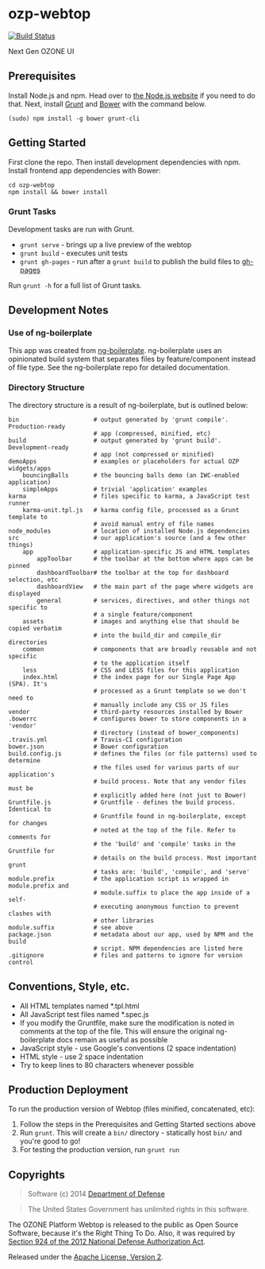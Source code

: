 # ozp-webtop

[![Build Status](https://travis-ci.org/ozone-development/ozp-webtop.svg?branch=master)](https://travis-ci.org/ozone-development/ozp-webtop)

Next Gen OZONE UI

## Prerequisites
Install Node.js and npm. Head over to [the Node.js website](http://nodejs.org/) 
if you need to do that.
Next, install [Grunt](http://gruntjs.com/) and [Bower](http://bower.io/) with 
the command below.

    (sudo) npm install -g bower grunt-cli

## Getting Started
First clone the repo. Then install development dependencies with npm. Install 
frontend app dependencies with Bower:

    cd ozp-webtop
    npm install && bower install
    
### Grunt Tasks
Development tasks are run with Grunt. 

 - `grunt serve` - brings up a live preview of the webtop
 - `grunt build` - executes unit tests
 - `grunt gh-pages` - run after a `grunt build` to publish the build files to [gh-pages](http://ozone-development.github.io/ozp-webtop/)
 
Run `grunt -h` for a full list of Grunt tasks.

## Development Notes

### Use of ng-boilerplate
This app was created from [ng-boilerplate](https://github.com/ngbp/ngbp).
ng-boilerplate uses an opinionated build system that separates files by 
feature/component instead of file type. See the ng-boilerplate repo for detailed 
documentation.

### Directory Structure
The directory structure is a result of ng-boilerplate, but is outlined below: 

```
bin                     # output generated by 'grunt compile'. Production-ready
                        # app (compressed, minified, etc)
build                   # output generated by 'grunt build'. Development-ready
                        # app (not compressed or minified)
demoApps                # examples or placeholders for actual OZP widgets/apps
    bouncingBalls       # the bouncing balls demo (an IWC-enabled application)
    simpleApps          # trivial 'application' examples
karma                   # files specific to karma, a JavaScript test runner
    karma-unit.tpl.js   # karma config file, processed as a Grunt template to 
                        # avoid manual entry of file names
node_modules            # location of installed Node.js dependencies
src                     # our application's source (and a few other things)
    app                 # application-specific JS and HTML templates
        appToolbar      # the toolbar at the bottom where apps can be pinned
        dashboardToolbar# the toolbar at the top for dashboard selection, etc
        dashboardView   # the main part of the page where widgets are displayed
        general         # services, directives, and other things not specific to 
                        # a single feature/component
    assets              # images and anything else that should be copied verbatim
                        # into the build_dir and compile_dir directories
    common              # components that are broadly reusable and not specific
                        # to the application itself
    less                # CSS and LESS files for this application
    index.html          # the index page for our Single Page App (SPA). It's 
                        # processed as a Grunt template so we don't need to 
                        # manually include any CSS or JS files
vendor                  # third-party resources installed by Bower                      
.bowerrc                # configures bower to store components in a 'vendor' 
                        # directory (instead of bower_components)
.travis.yml             # Travis-CI configuration
bower.json              # Bower configuration
build.config.js         # defines the files (or file patterns) used to determine
                        # the files used for various parts of our application's 
                        # build process. Note that any vendor files must be 
                        # explicitly added here (not just to Bower)
Gruntfile.js            # Gruntfile - defines the build process. Identical to 
                        # Gruntfile found in ng-boilerplate, except for changes
                        # noted at the top of the file. Refer to comments for 
                        # the 'build' and 'compile' tasks in the Gruntfile for 
                        # details on the build process. Most important grunt 
                        # tasks are: 'build', 'compile', and 'serve'
module.prefix           # the application script is wrapped in module.prefix and
                        # module.suffix to place the app inside of a self-
                        # executing anonymous function to prevent clashes with 
                        # other libraries
module.suffix           # see above
package.json            # metadata about our app, used by NPM and the build 
                        # script. NPM dependencies are listed here
.gitignore              # files and patterns to ignore for version control
```

## Conventions, Style, etc.
* All HTML templates named *.tpl.html
* All JavaScript test files named *.spec.js
* If you modify the Gruntfile, make sure the modification is noted in comments at 
 the top of the file. This will ensure the original ng-boilerplate docs remain
 as useful as possible
* JavaScript style - use Google's conventions (2 space indentation)
* HTML style - use 2 space indentation 
* Try to keep lines to 80 characters whenever possible

## Production Deployment
To run the production version of Webtop (files minified, concatenated, etc):

1. Follow the steps in the Prerequisites and Getting Started sections above
2. Run ```grunt```. This will create a ```bin/``` directory - statically host
```bin/``` and you're good to go!
3. For testing the production version, run ```grunt run```


## Copyrights
> Software (c) 2014 [Department of Defense](http://defense.gov/ "DoD")

> The United States Government has unlimited rights in this software.  
 
The OZONE Platform Webtop is released to the public as Open Source Software, because it's the Right Thing To Do. Also, it was required by [Section 924 of the 2012 National Defense Authorization Act](http://www.gpo.gov/fdsys/pkg/PLAW-112publ81/pdf/PLAW-112publ81.pdf "NDAA FY12").

Released under the [Apache License, Version 2](http://www.apache.org/licenses/LICENSE-2.0.html "Apache License v2").
